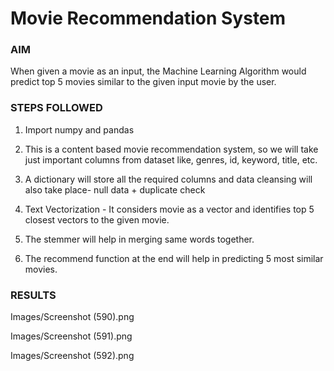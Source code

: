 # Movie Recommendation System 

### AIM 

When given a movie as an input, the Machine Learning Algorithm would predict top 5 movies similar to the given input movie by the user. 

### STEPS FOLLOWED 

1) Import numpy and pandas 

2) This is a content based movie recommendation system, so we will take just important columns from dataset like, genres, id, keyword, title, etc. 

3) A dictionary will store all the required columns and data cleansing will also take place- null data + duplicate check 

4) Text Vectorization - It considers movie as a vector and identifies top 5 closest vectors to the given movie. 

5) The stemmer will help in merging same words together. 

6) The recommend function at the end will help in predicting 5 most similar movies.

### RESULTS 

Images/Screenshot (590).png

Images/Screenshot (591).png

Images/Screenshot (592).png
